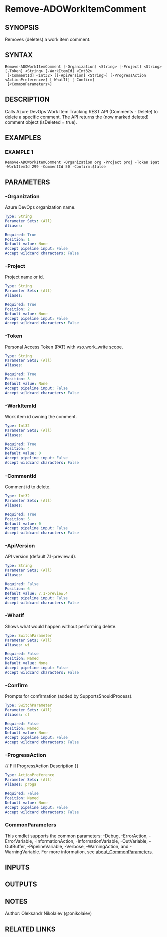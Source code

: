 ﻿---
external help file: ado.core-help.xml
Module Name: ado.core
online version: https://learn.microsoft.com/azure/devops
schema: 2.0.0
---

# Remove-ADOWorkItemComment

## SYNOPSIS
Removes (deletes) a work item comment.

## SYNTAX

```
Remove-ADOWorkItemComment [-Organization] <String> [-Project] <String> [-Token] <String> [-WorkItemId] <Int32>
 [-CommentId] <Int32> [[-ApiVersion] <String>] [-ProgressAction <ActionPreference>] [-WhatIf] [-Confirm]
 [<CommonParameters>]
```

## DESCRIPTION
Calls Azure DevOps Work Item Tracking REST API (Comments - Delete) to delete a specific
comment.
The API returns the (now marked deleted) comment object (isDeleted = true).

## EXAMPLES

### EXAMPLE 1
```
Remove-ADOWorkItemComment -Organization org -Project proj -Token $pat -WorkItemId 299 -CommentId 50 -Confirm:$false
```

## PARAMETERS

### -Organization
Azure DevOps organization name.

```yaml
Type: String
Parameter Sets: (All)
Aliases:

Required: True
Position: 1
Default value: None
Accept pipeline input: False
Accept wildcard characters: False
```

### -Project
Project name or id.

```yaml
Type: String
Parameter Sets: (All)
Aliases:

Required: True
Position: 2
Default value: None
Accept pipeline input: False
Accept wildcard characters: False
```

### -Token
Personal Access Token (PAT) with vso.work_write scope.

```yaml
Type: String
Parameter Sets: (All)
Aliases:

Required: True
Position: 3
Default value: None
Accept pipeline input: False
Accept wildcard characters: False
```

### -WorkItemId
Work item id owning the comment.

```yaml
Type: Int32
Parameter Sets: (All)
Aliases:

Required: True
Position: 4
Default value: 0
Accept pipeline input: False
Accept wildcard characters: False
```

### -CommentId
Comment id to delete.

```yaml
Type: Int32
Parameter Sets: (All)
Aliases:

Required: True
Position: 5
Default value: 0
Accept pipeline input: False
Accept wildcard characters: False
```

### -ApiVersion
API version (default 7.1-preview.4).

```yaml
Type: String
Parameter Sets: (All)
Aliases:

Required: False
Position: 6
Default value: 7.1-preview.4
Accept pipeline input: False
Accept wildcard characters: False
```

### -WhatIf
Shows what would happen without performing delete.

```yaml
Type: SwitchParameter
Parameter Sets: (All)
Aliases: wi

Required: False
Position: Named
Default value: None
Accept pipeline input: False
Accept wildcard characters: False
```

### -Confirm
Prompts for confirmation (added by SupportsShouldProcess).

```yaml
Type: SwitchParameter
Parameter Sets: (All)
Aliases: cf

Required: False
Position: Named
Default value: None
Accept pipeline input: False
Accept wildcard characters: False
```

### -ProgressAction
{{ Fill ProgressAction Description }}

```yaml
Type: ActionPreference
Parameter Sets: (All)
Aliases: proga

Required: False
Position: Named
Default value: None
Accept pipeline input: False
Accept wildcard characters: False
```

### CommonParameters
This cmdlet supports the common parameters: -Debug, -ErrorAction, -ErrorVariable, -InformationAction, -InformationVariable, -OutVariable, -OutBuffer, -PipelineVariable, -Verbose, -WarningAction, and -WarningVariable. For more information, see [about_CommonParameters](http://go.microsoft.com/fwlink/?LinkID=113216).

## INPUTS

## OUTPUTS

## NOTES
Author: Oleksandr Nikolaiev (@onikolaiev)

## RELATED LINKS
